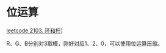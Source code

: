 # 位运算

[leetcode 2103. 环和杆](https://leetcode.cn/problems/rings-and-rods/)]

R、G、B分别对3取模，刚好对应1、2、0，可以使用位运算压缩。